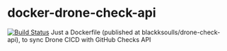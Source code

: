# docker-drone-check-api
[![Build Status](https://drone.planchon.xyz/api/badges/joxcat/docker-drone-check-api/status.svg)](https://drone.planchon.xyz/joxcat/docker-drone-check-api)
Just a Dockerfile (published at blackksoulls/drone-check-api), to sync Drone CICD with GitHub Checks API
